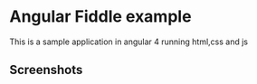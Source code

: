 # Angular Fiddle example

This is a sample application in angular 4 running html,css and js

## Screenshots
